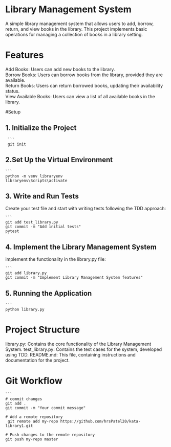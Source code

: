 # Library Management System

A simple library management system that allows users to add, borrow, return, and view books in the library. This project implements basic operations for managing a collection of books in a library setting.

# Features
Add Books: Users can add new books to the library.
<br>
Borrow Books: Users can borrow books from the library, provided they are available.
<br>
Return Books: Users can return borrowed books, updating their availability status.
<br>
View Available Books: Users can view a list of all available books in the library.

#Setup

## 1. Initialize the Project
     ```
     git init
    

## 2.Set Up the Virtual Environment
    ```
    python -m venv libraryenv
    libraryenv\Scripts\activate  
    

## 3. Write and Run Tests
   Create your test file and start with writing tests following the TDD approach:


    ```
    git add test_library.py
    git commit -m "Add initial tests"
    pytest

## 4. Implement the Library Management System
   implement the functionality in the library.py file:

    ```
    git add library.py
    git commit -m "Implement Library Management System features"

## 5. Running the Application
    ```
    python library.py


# Project Structure

library.py: Contains the core functionality of the Library Management System.
test_library.py: Contains the test cases for the system, developed using TDD.
README.md: This file, containing instructions and documentation for the project.

# Git Workflow
    ```
    # commit changes
    git add .
    git commit -m "Your commit message"

    # Add a remote repository
     git remote add my-repo https://github.com/hrsPatel20/kata-library1.git

    # Push changes to the remote repository
    git push my-repo master

    


    

    





   
    

   




   
    
